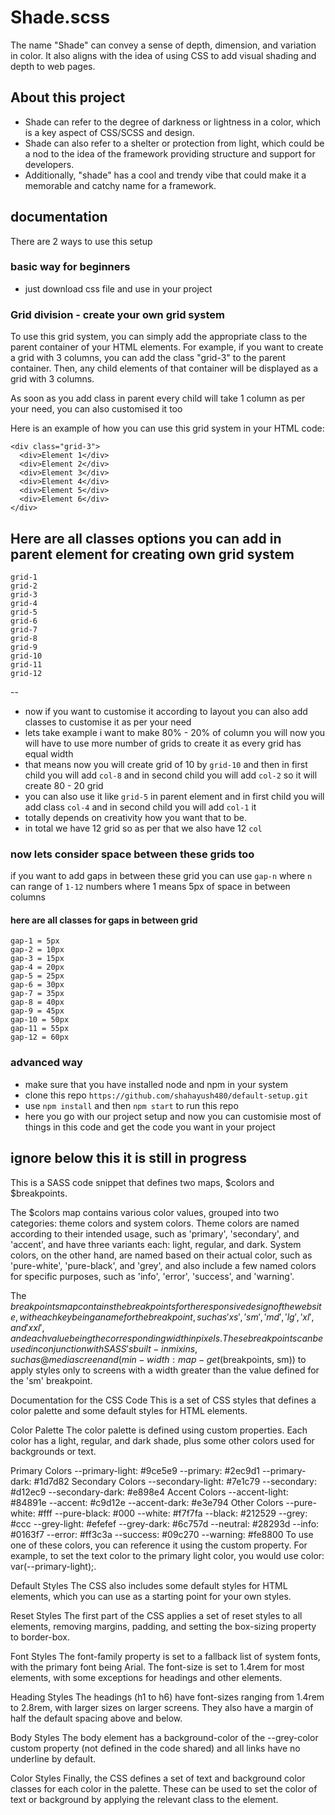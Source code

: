 # Shade.scss

The name "Shade" can convey a sense of depth, dimension, and variation in color. It also aligns with the idea of using CSS to add visual shading and depth to web pages. 

## About this project 
 - Shade can refer to the degree of darkness or lightness in a color, which is a key aspect of CSS/SCSS and design.
 - Shade can also refer to a shelter or protection from light, which could be a nod to the idea of the framework providing structure and support for developers.
 - Additionally, "shade" has a cool and trendy vibe that could make it a memorable and catchy name for a framework.

## documentation

There are 2 ways to use this setup


### basic way for beginners

- just download css file and use in your project

### Grid division - create your own grid system
To use this grid system, you can simply add the appropriate class to the parent container of your HTML elements. For example, if you want to create a grid with 3 columns, you can add the class "grid-3" to the parent container. Then, any child elements of that container will be displayed as a grid with 3 columns.

As soon as you add class in parent every child will take 1 column as per your need, you can also customised it too 

Here is an example of how you can use this grid system in your HTML code:
```
<div class="grid-3">
  <div>Element 1</div>
  <div>Element 2</div>
  <div>Element 3</div>
  <div>Element 4</div>
  <div>Element 5</div>
  <div>Element 6</div>
</div>
```
## Here are all classes options you can add in parent element for creating own grid system

```
grid-1
grid-2
grid-3
grid-4
grid-5
grid-6
grid-7
grid-8
grid-9
grid-10
grid-11
grid-12
```
--

- now if you want to customise it according to layout you can also add classes to customise it as per your need
- lets take example i want to make 80% - 20% of column you will now you will have to use more number of grids to create it as every grid has equal width 
- that means now you will create grid of 10 by `grid-10` and then in first child you will add `col-8` and in second child you will add `col-2` so it will create 80 - 20 grid
- you can also use it like `grid-5` in parent element and in first child you will add class `col-4` and in second child you will add `col-1` it
- totally depends on creativity how you want that to be.
- in total we have 12 grid so as per that we also have 12 `col`

### now lets consider space between these grids too 
if you want to add gaps in between these grid you can use `gap-n` where `n` can range of `1-12` numbers where 1 means 5px of space in between columns

#### here are all classes for gaps in between grid
```
gap-1 = 5px
gap-2 = 10px
gap-3 = 15px
gap-4 = 20px
gap-5 = 25px
gap-6 = 30px
gap-7 = 35px
gap-8 = 40px
gap-9 = 45px
gap-10 = 50px
gap-11 = 55px
gap-12 = 60px
```
### advanced way
- make sure that you have installed node and npm in your system 
- clone this repo ```https://github.com/shahayush480/default-setup.git``` 
- use ```npm install``` and then ```npm start``` to run this repo
- here you go with our project setup and now you can customisie most of things in this code and get the code you want in your project 



## ignore below this it is still in progress

This is a SASS code snippet that defines two maps, $colors and $breakpoints.

The $colors map contains various color values, grouped into two categories: theme colors and system colors. Theme colors are named according to their intended usage, such as 'primary', 'secondary', and 'accent', and have three variants each: light, regular, and dark. System colors, on the other hand, are named based on their actual color, such as 'pure-white', 'pure-black', and 'grey', and also include a few named colors for specific purposes, such as 'info', 'error', 'success', and 'warning'.

The $breakpoints map contains the breakpoints for the responsive design of the website, with each key being a name for the breakpoint, such as 'xs', 'sm', 'md', 'lg', 'xl', and 'xxl', and each value being the corresponding width in pixels. These breakpoints can be used in conjunction with SASS's built-in mixins, such as @media screen and (min-width: map-get($breakpoints, sm)) to apply styles only to screens with a width greater than the value defined for the 'sm' breakpoint.


Documentation for the CSS Code
This is a set of CSS styles that defines a color palette and some default styles for HTML elements.

Color Palette
The color palette is defined using custom properties. Each color has a light, regular, and dark shade, plus some other colors used for backgrounds or text.

Primary Colors
--primary-light: #9ce5e9
--primary: #2ec9d1
--primary-dark: #1d7d82
Secondary Colors
--secondary-light: #7e1c79
--secondary: #d12ec9
--secondary-dark: #e898e4
Accent Colors
--accent-light: #84891e
--accent: #c9d12e
--accent-dark: #e3e794
Other Colors
--pure-white: #fff
--pure-black: #000
--white: #f7f7fa
--black: #212529
--grey: #ccc
--grey-light: #efefef
--grey-dark: #6c757d
--neutral: #28293d
--info: #0163f7
--error: #ff3c3a
--success: #09c270
--warning: #fe8800
To use one of these colors, you can reference it using the custom property. For example, to set the text color to the primary light color, you would use color: var(--primary-light);.

Default Styles
The CSS also includes some default styles for HTML elements, which you can use as a starting point for your own styles.

Reset Styles
The first part of the CSS applies a set of reset styles to all elements, removing margins, padding, and setting the box-sizing property to border-box.

Font Styles
The font-family property is set to a fallback list of system fonts, with the primary font being Arial. The font-size is set to 1.4rem for most elements, with some exceptions for headings and other elements.

Heading Styles
The headings (h1 to h6) have font-sizes ranging from 1.4rem to 2.8rem, with larger sizes on larger screens. They also have a margin of half the default spacing above and below.

Body Styles
The body element has a background-color of the --grey-color custom property (not defined in the code shared) and all links have no underline by default.

Color Styles
Finally, the CSS defines a set of text and background color classes for each color in the palette. These can be used to set the color of text or background by applying the relevant class to the element.